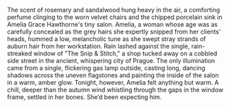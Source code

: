 The scent of rosemary and sandalwood hung heavy in the air, a comforting perfume clinging to the worn velvet chairs and the chipped porcelain sink in Amelia Grace Hawthorne's tiny salon.  Amelia, a woman whose age was as carefully concealed as the grey hairs she expertly snipped from her clients’ heads, hummed a low, melancholic tune as she swept stray strands of auburn hair from her workstation.  Rain lashed against the single, rain-streaked window of "The Snip & Stitch," a shop tucked away on a cobbled side street in the ancient, whispering city of Prague. The only illumination came from a single, flickering gas lamp outside, casting long, dancing shadows across the uneven flagstones and painting the inside of the salon in a warm, amber glow.  Tonight, however, Amelia felt anything but warm. A chill, deeper than the autumn wind whistling through the gaps in the window frame, settled in her bones.  She’d been expecting him.

